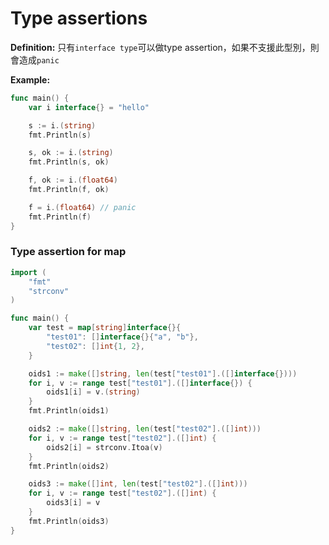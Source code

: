# Type assertions


**Definition:**
只有`interface type`可以做type assertion，如果不支援此型別，則會造成`panic`

**Example:**
```go
func main() {
	var i interface{} = "hello"

	s := i.(string)
	fmt.Println(s)

	s, ok := i.(string)
	fmt.Println(s, ok)

	f, ok := i.(float64)
	fmt.Println(f, ok)

	f = i.(float64) // panic
	fmt.Println(f)
}
```

### Type assertion for map 
```go
import (
	"fmt"
	"strconv"
)

func main() {
	var test = map[string]interface{}{
		"test01": []interface{}{"a", "b"},
		"test02": []int{1, 2},
	}

	oids1 := make([]string, len(test["test01"].([]interface{})))
	for i, v := range test["test01"].([]interface{}) {
		oids1[i] = v.(string)
	}
	fmt.Println(oids1)

	oids2 := make([]string, len(test["test02"].([]int)))
	for i, v := range test["test02"].([]int) {
		oids2[i] = strconv.Itoa(v)
	}
	fmt.Println(oids2)

	oids3 := make([]int, len(test["test02"].([]int)))
	for i, v := range test["test02"].([]int) {
		oids3[i] = v
	}
	fmt.Println(oids3)
}
```